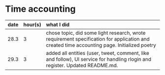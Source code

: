 # Time accounting

| date | hour(s) | what I did |
| :----:|:-----| :-----|
| 28.3 |  3    | chose topic, did some light research, wrote requirement specification for application and created time accounting page. Initialized poetry |
| 29.3 |  3    | added all entities (user, tweet, comment, like and follow), UI service for handling rlogin and register. Updated README.md.  |

